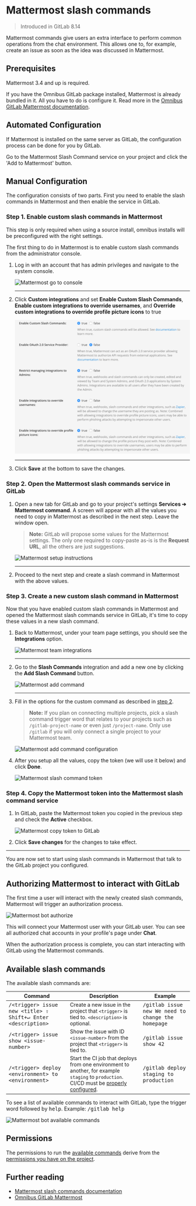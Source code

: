 # Mattermost slash commands

> Introduced in GitLab 8.14

Mattermost commands give users an extra interface to perform common operations
from the chat environment. This allows one to, for example, create an issue as
soon as the idea was discussed in Mattermost.

## Prerequisites

Mattermost 3.4 and up is required.

If you have the Omnibus GitLab package installed, Mattermost is already bundled
in it. All you have to do is configure it. Read more in the
[Omnibus GitLab Mattermost documentation][omnimmdocs].

## Automated Configuration

If Mattermost is installed on the same server as GitLab, the configuration process can be
done for you by GitLab. 

Go to the Mattermost Slash Command service on your project and click the 'Add to Mattermost' button.

## Manual Configuration

The configuration consists of two parts. First you need to enable the slash
commands in Mattermost and then enable the service in GitLab.

### Step 1. Enable custom slash commands in Mattermost

This step is only required when using a source install, omnibus installs will be
preconfigured with the right settings. 

The first thing to do in Mattermost is to enable custom slash commands from
the administrator console.

1. Log in with an account that has admin privileges and navigate to the system
   console.

    ![Mattermost go to console](img/mattermost_goto_console.png)

    ---

1. Click **Custom integrations** and set **Enable Custom Slash Commands**, 
   **Enable custom integrations to override usernames**, and **Override 
   custom integrations to override profile picture icons** to true

    ![Mattermost console](img/mattermost_console_integrations.png)

    ---

1. Click **Save** at the bottom to save the changes.

### Step 2. Open the Mattermost slash commands service in GitLab

1. Open a new tab for GitLab and go to your project's settings
   **Services ➔ Mattermost command**. A screen will appear with all the values you
   need to copy in Mattermost as described in the next step. Leave the window open.

    >**Note:**
    GitLab will propose some values for the Mattermost settings. The only one
    required to copy-paste as-is is the **Request URL**, all the others are just
    suggestions.

    ![Mattermost setup instructions](img/mattermost_config_help.png)

    ---

1. Proceed to the next step and create a slash command in Mattermost with the
   above values.

### Step 3. Create a new custom slash command in Mattermost

Now that you have enabled custom slash commands in Mattermost and opened
the Mattermost slash commands service in GitLab, it's time to copy these values
in a new slash command.

1. Back to Mattermost, under your team page settings, you should see the
   **Integrations** option.

    ![Mattermost team integrations](img/mattermost_team_integrations.png)

    ---

1. Go to the **Slash Commands** integration and add a new one by clicking the
   **Add Slash Command** button.

    ![Mattermost add command](img/mattermost_add_slash_command.png)

    ---

1. Fill in the options for the custom command as described in
   [step 2](#step-2-open-the-mattermost-slash-commands-service-in-gitlab).

    >**Note:**
    If you plan on connecting multiple projects, pick a slash command trigger
    word that relates to your projects such as `/gitlab-project-name` or even
    just `/project-name`. Only use `/gitlab` if you will only connect a single
    project to your Mattermost team.

    ![Mattermost add command configuration](img/mattermost_slash_command_configuration.png)

1. After you setup all the values, copy the token (we will use it below) and
   click **Done**.

    ![Mattermost slash command token](img/mattermost_slash_command_token.png)

### Step 4. Copy the Mattermost token into the Mattermost slash command service

1. In GitLab, paste the Mattermost token you copied in the previous step and
   check the **Active** checkbox.

    ![Mattermost copy token to GitLab](img/mattermost_gitlab_token.png)

1. Click **Save changes** for the changes to take effect.

---

You are now set to start using slash commands in Mattermost that talk to the
GitLab project you configured.

## Authorizing Mattermost to interact with GitLab

The first time a user will interact with the newly created slash commands,
Mattermost will trigger an authorization process.

![Mattermost bot authorize](img/mattermost_bot_auth.png)

This will connect your Mattermost user with your GitLab user. You can
see all authorized chat accounts in your profile's page under **Chat**.

When the authorization process is complete, you can start interacting with
GitLab using the Mattermost commands.

## Available slash commands

The available slash commands are:

| Command | Description | Example |
| ------- | ----------- | ------- |
| <kbd>/&lt;trigger&gt; issue new &lt;title&gt; <kbd>⇧ Shift</kbd>+<kbd>↵ Enter</kbd> &lt;description&gt;</kbd> | Create a new issue in the project that `<trigger>` is tied to. `<description>` is optional. | <samp>/gitlab issue new We need to change the homepage</samp> |
| <kbd>/&lt;trigger&gt; issue show &lt;issue-number&gt;</kbd> | Show the issue with ID `<issue-number>` from the project that `<trigger>` is tied to. | <samp>/gitlab issue show 42</samp> |
| <kbd>/&lt;trigger&gt; deploy &lt;environment&gt; to &lt;environment&gt;</kbd> | Start the CI job that deploys from one environment to another, for example `staging` to `production`. CI/CD must be [properly configured][ciyaml]. | <samp>/gitlab deploy staging to production</samp> |

To see a list of available commands to interact with GitLab, type the
trigger word followed by <kbd>help</kbd>. Example: <samp>/gitlab help</samp>

![Mattermost bot available commands](img/mattermost_bot_available_commands.png)

## Permissions

The permissions to run the [available commands](#available-commands) derive from
the [permissions you have on the project](../user/permissions.md#project).

## Further reading

- [Mattermost slash commands documentation][mmslashdocs]
- [Omnibus GitLab Mattermost][omnimmdocs]


[omnimmdocs]: https://docs.gitlab.com/omnibus/gitlab-mattermost/
[mmslashdocs]: https://docs.mattermost.com/developer/slash-commands.html
[ciyaml]: ../ci/yaml/README.md
